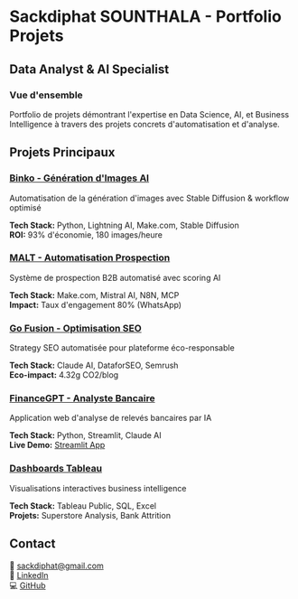 # Sackdiphat SOUNTHALA - Portfolio Projets

## Data Analyst & AI Specialist

### Vue d'ensemble

Portfolio de projets démontrant l'expertise en Data Science, AI, et Business Intelligence à travers des projets concrets d'automatisation et d'analyse.

## Projets Principaux

### [Binko - Génération d'Images AI](./project-binko.md)
Automatisation de la génération d'images avec Stable Diffusion & workflow optimisé

**Tech Stack:** Python, Lightning AI, Make.com, Stable Diffusion  
**ROI:** 93% d'économie, 180 images/heure

### [MALT - Automatisation Prospection](./project-malt.md)  
Système de prospection B2B automatisé avec scoring AI

**Tech Stack:** Make.com, Mistral AI, N8N, MCP  
**Impact:** Taux d'engagement 80% (WhatsApp)

### [Go Fusion - Optimisation SEO](./project-gofusion.md)
Strategy SEO automatisée pour plateforme éco-responsable

**Tech Stack:** Claude AI, DataforSEO, Semrush  
**Eco-impact:** 4.32g CO2/blog

### [FinanceGPT - Analyste Bancaire](./project-financegpt.md)
Application web d'analyse de relevés bancaires par IA

**Tech Stack:** Python, Streamlit, Claude AI  
**Live Demo:** [Streamlit App](https://financegpt.streamlit.app)

### [Dashboards Tableau](./project-tableau.md)
Visualisations interactives business intelligence

**Tech Stack:** Tableau Public, SQL, Excel  
**Projets:** Superstore Analysis, Bank Attrition

## Contact

📧 sackdiphat@gmail.com  
🔗 [LinkedIn](www.linkedin.com/in/sackdiphat-sounthala-45a871223)  
💻 [GitHub](https://github.com/SJamesss)
